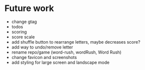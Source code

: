 # Future work

- change gtag
- todos
- scoring
- score scale
- add shuffle button to rearrange letters, maybe decreases score?
- add way to undo/remove letter
- rename repo/game (word-rush, wordRush, Word Rush)
- change favicon and screenshots
- add styling for large screen and landscape mode
